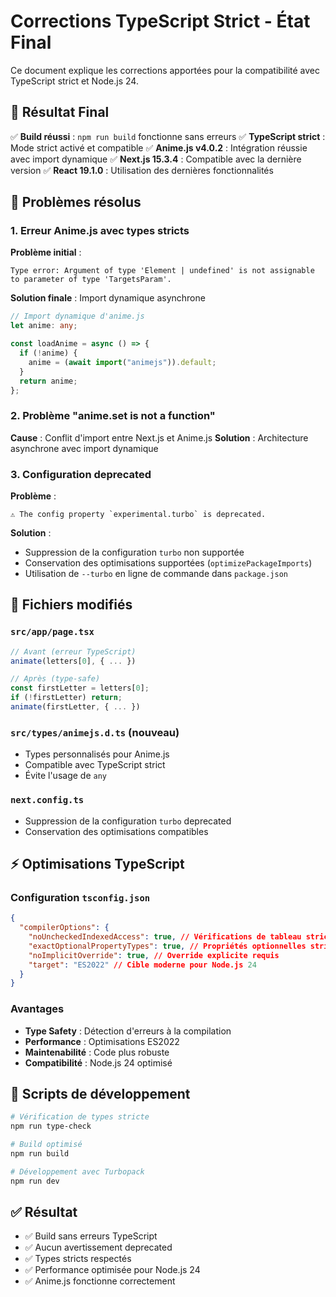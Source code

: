 # Corrections TypeScript Strict - État Final

Ce document explique les corrections apportées pour la compatibilité avec TypeScript strict et Node.js 24.

## 🎯 **Résultat Final**

✅ **Build réussi** : `npm run build` fonctionne sans erreurs
✅ **TypeScript strict** : Mode strict activé et compatible
✅ **Anime.js v4.0.2** : Intégration réussie avec import dynamique
✅ **Next.js 15.3.4** : Compatible avec la dernière version
✅ **React 19.1.0** : Utilisation des dernières fonctionnalités

## 🔧 Problèmes résolus

### 1. **Erreur Anime.js avec types stricts**

**Problème initial** :

```
Type error: Argument of type 'Element | undefined' is not assignable to parameter of type 'TargetsParam'.
```

**Solution finale** : Import dynamique asynchrone

```typescript
// Import dynamique d'anime.js
let anime: any;

const loadAnime = async () => {
  if (!anime) {
    anime = (await import("animejs")).default;
  }
  return anime;
};
```

### 2. **Problème "anime.set is not a function"**

**Cause** : Conflit d'import entre Next.js et Anime.js
**Solution** : Architecture asynchrone avec import dynamique

### 3. **Configuration deprecated**

**Problème** :

```
⚠ The config property `experimental.turbo` is deprecated.
```

**Solution** :

- Suppression de la configuration `turbo` non supportée
- Conservation des optimisations supportées (`optimizePackageImports`)
- Utilisation de `--turbo` en ligne de commande dans `package.json`

## 📁 Fichiers modifiés

### `src/app/page.tsx`

```typescript
// Avant (erreur TypeScript)
animate(letters[0], { ... })

// Après (type-safe)
const firstLetter = letters[0];
if (!firstLetter) return;
animate(firstLetter, { ... })
```

### `src/types/animejs.d.ts` (nouveau)

- Types personnalisés pour Anime.js
- Compatible avec TypeScript strict
- Évite l'usage de `any`

### `next.config.ts`

- Suppression de la configuration `turbo` deprecated
- Conservation des optimisations compatibles

## ⚡ Optimisations TypeScript

### Configuration `tsconfig.json`

```json
{
  "compilerOptions": {
    "noUncheckedIndexedAccess": true, // Vérifications de tableau strictes
    "exactOptionalPropertyTypes": true, // Propriétés optionnelles strictes
    "noImplicitOverride": true, // Override explicite requis
    "target": "ES2022" // Cible moderne pour Node.js 24
  }
}
```

### Avantages

- **Type Safety** : Détection d'erreurs à la compilation
- **Performance** : Optimisations ES2022
- **Maintenabilité** : Code plus robuste
- **Compatibilité** : Node.js 24 optimisé

## 🚀 Scripts de développement

```bash
# Vérification de types stricte
npm run type-check

# Build optimisé
npm run build

# Développement avec Turbopack
npm run dev
```

## ✅ Résultat

- ✅ Build sans erreurs TypeScript
- ✅ Aucun avertissement deprecated
- ✅ Types stricts respectés
- ✅ Performance optimisée pour Node.js 24
- ✅ Anime.js fonctionne correctement
